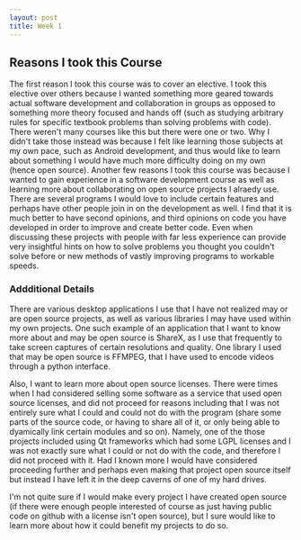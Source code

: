 ```yaml
---
layout: post
title: Week 1
---
```


## Reasons I took this Course

The first reason I took this course was to cover an elective. I took this elective over others because I wanted something more geared towards actual software development and collaboration in groups as opposed to something more theory focused and hands off (such as studying arbitrary rules for specific textbook problems than solving problems with code). There weren't many courses like this but there were one or two. Why I didn't take those instead was because I felt like learning those subjects at my own pace, such as Android development, and thus would like to learn about something I would have much more difficulty doing on my own (hence open source). Another few reasons I took this course was because I wanted to gain experience in a software development course as well as learning more about collaborating on open source projects I alraedy use. There are several programs I would love to include certain features and perhaps have other people join in on the development as well. I find that it is much better to have second opinions, and third opinions on code you have developed in order to improve and create better code. Even when discussing these projects with people with far less experience can provide very insightful hints on how to solve problems you thought you couldn't solve before or new methods of vastly improving programs to workable speeds.

### Addditional Details

There are various desktop applications I use that I have not realized may or are open source projects, as well as various libraries I may have used within my own projects. One such example of an application that I want to know more about and may be open source is ShareX, as I use that frequently to take screen captures of certain resolutions and quality. One library I used that may be open source is FFMPEG, that I have used to encode videos through a python interface. 

Also, I want to learn more about open source licenses. There were times when I had considered selling some software as a service that used open source licenses, and did not proceed for reasons including that I was not entirely sure what I could and could not do with the program (share some parts of the source code, or having to share all of it, or only being able to dyamically link certain modules and so on). Namely, one of the those projects included using Qt frameworks which had some LGPL licenses and I was not exactly sure what I could or not do with the code, and therefore I did not proceed with it. Had I known more I would have considered proceeding further and perhaps even making that project open source itself but instead I have left it in the deep caverns of one of my hard drives.

I'm not quite sure if I would make every project I have created open source (if there were enough people interested of course as just having public code on github with a license isn't open source), but I sure would like to learn more about how it could benefit my projects to do so. 